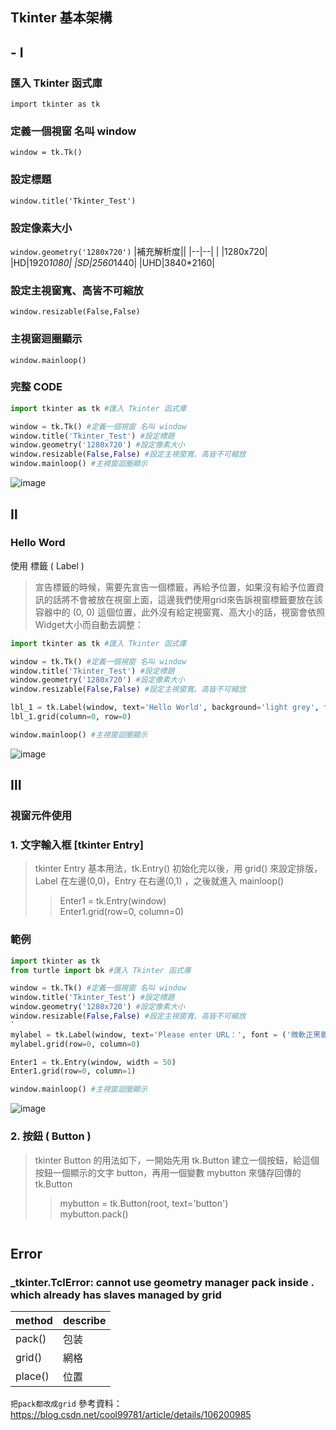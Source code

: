 ## Tkinter 基本架構
##  - Ⅰ 
### 匯入 Tkinter 函式庫
`import tkinter as tk`
### 定義一個視窗 名叫 window
`window = tk.Tk() `
### 設定標題
`window.title('Tkinter_Test')`
### 設定像素大小
`window.geometry('1280x720')`
|補充解析度||
|--|--|
|  |1280x720|
|HD|1920*1080|
|SD|2560*1440|
|UHD|3840*2160|
### 設定主視窗寬、高皆不可縮放
`window.resizable(False,False)`
### 主視窗迴圈顯示
`window.mainloop()`
### 完整 CODE
```py
import tkinter as tk #匯入 Tkinter 函式庫

window = tk.Tk() #定義一個視窗 名叫 window
window.title('Tkinter_Test') #設定標題
window.geometry('1280x720') #設定像素大小
window.resizable(False,False) #設定主視窗寬、高皆不可縮放
window.mainloop() #主視窗迴圈顯示
```
![image](https://user-images.githubusercontent.com/55220866/157248672-2a03f16a-a633-4f45-a0c1-f2c807655bd4.png)
## Ⅱ
### Hello Word 
使用 標籤 ( Label )
> 宣告標籤的時候，需要先宣告一個標籤，再給予位置，如果沒有給予位置資訊的話將不會被放在視窗上面，這邊我們使用grid來告訴視窗標籤要放在該容器中的 (0, 0) 這個位置，此外沒有給定視窗寬、高大小的話，視窗會依照Widget大小而自動去調整：
```py
import tkinter as tk #匯入 Tkinter 函式庫

window = tk.Tk() #定義一個視窗 名叫 window
window.title('Tkinter_Test') #設定標題
window.geometry('1280x720') #設定像素大小
window.resizable(False,False) #設定主視窗寬、高皆不可縮放

lbl_1 = tk.Label(window, text='Hello World', background='light grey', foreground='black', font=('Arial', 20))
lbl_1.grid(column=0, row=0)

window.mainloop() #主視窗迴圈顯示
```
![image](https://user-images.githubusercontent.com/55220866/157254509-b912a1be-dc70-4435-b10d-99fc81fcb38d.png)
## Ⅲ
### 視窗元件使用
### 1. 文字輸入框 [tkinter Entry]
> tkinter Entry 基本用法，tk.Entry() 初始化完以後，用 grid() 來設定排版，Label 在左邊(0,0)，Entry 在右邊(0,1) ，之後就進入 mainloop()
>> Enter1 = tk.Entry(window) <br>
>> Enter1.grid(row=0, column=0)
### 範例
```py
import tkinter as tk
from turtle import bk #匯入 Tkinter 函式庫

window = tk.Tk() #定義一個視窗 名叫 window
window.title('Tkinter_Test') #設定標題
window.geometry('1280x720') #設定像素大小
window.resizable(False,False) #設定主視窗寬、高皆不可縮放
`
mylabel = tk.Label(window, text='Please enter URL：', font = ('微軟正黑體',15), background = '#BEBEBE')
mylabel.grid(row=0, column=0)

Enter1 = tk.Entry(window, width = 50)
Enter1.grid(row=0, column=1)

window.mainloop() #主視窗迴圈顯示
```
![image](https://user-images.githubusercontent.com/55220866/157454023-89029e72-7f0a-46de-9964-b527c236baa5.png)
### 2. 按鈕 ( Button )
> tkinter Button 的用法如下，一開始先用 tk.Button 建立一個按鈕，給這個按鈕一個顯示的文字 button，再用一個變數 mybutton 來儲存回傳的 tk.Button
>> mybutton = tk.Button(root, text='button') <br>
>> mybutton.pack()
```
```
## Error
### _tkinter.TclError: cannot use geometry manager pack inside . which already has slaves managed by grid
|method|describe|
|---|---|
|pack()|包装|
|grid()|網格|
|place()|位置|

`把pack都改成grid`
參考資料：https://blog.csdn.net/cool99781/article/details/106200985
